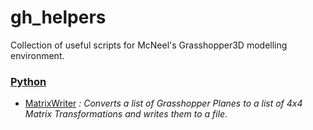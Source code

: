 # gh_helpers

Collection of useful scripts for McNeel's Grasshopper3D modelling environment.

### [Python](https://github.com/GeorgeAdamon/gh_helpers/blob/master/python/)
* [MatrixWriter](https://github.com/GeorgeAdamon/gh_helpers/blob/master/python/MatrixWriter.py)
_: Converts a list of Grasshopper Planes to a list of 4x4 Matrix Transformations and writes them to a file._

